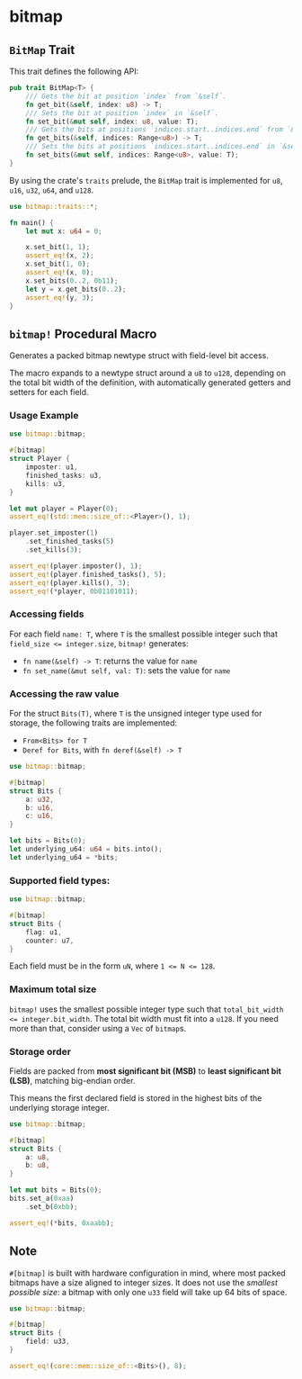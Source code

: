 # bitmap

## `BitMap` Trait

This trait defines the following API:

```rust
pub trait BitMap<T> {
    /// Gets the bit at position `index` from `&self`.
    fn get_bit(&self, index: u8) -> T;
    /// Sets the bit at position `index` in `&self`.
    fn set_bit(&mut self, index: u8, value: T);
    /// Gets the bits at positions `indices.start..indices.end` from `&self`.
    fn get_bits(&self, indices: Range<u8>) -> T;
    /// Sets the bits at positions `indices.start..indices.end` in `&self`.
    fn set_bits(&mut self, indices: Range<u8>, value: T);
}
```

By using the crate's `traits` prelude, the `BitMap` trait is implemented for `u8`, `u16`, `u32`, `u64`, and `u128`.

```rust
use bitmap::traits::*;

fn main() {
    let mut x: u64 = 0;

    x.set_bit(1, 1);
    assert_eq!(x, 2);
    x.set_bit(1, 0);
    assert_eq!(x, 0);
    x.set_bits(0..2, 0b11);
    let y = x.get_bits(0..2);
    assert_eq!(y, 3);
}
```

## `bitmap!` Procedural Macro

Generates a packed bitmap newtype struct with field-level bit access.

The macro expands to a newtype struct around a `u8` to `u128`, depending on the total bit width
of the definition, with automatically generated getters and setters for each field.

### Usage Example

```rust
use bitmap::bitmap;

#[bitmap]
struct Player {
    imposter: u1,
    finished_tasks: u3,
    kills: u3,
}

let mut player = Player(0);
assert_eq!(std::mem::size_of::<Player>(), 1);

player.set_imposter(1)
    .set_finished_tasks(5)
    .set_kills(3);

assert_eq!(player.imposter(), 1);
assert_eq!(player.finished_tasks(), 5);
assert_eq!(player.kills(), 3);
assert_eq!(*player, 0b01101011);
```

### Accessing fields

For each field `name: T`, where `T` is the smallest possible integer such that
`field_size <= integer.size`, `bitmap!` generates:

- `fn name(&self) -> T`: returns the value for `name`
- `fn set_name(&mut self, val: T)`: sets the value for `name`

### Accessing the raw value

For the struct `Bits(T)`, where `T` is the unsigned integer type used for storage,
the following traits are implemented:

- `From<Bits> for T`
- `Deref for Bits`, with `fn deref(&self) -> T`

```rust
use bitmap::bitmap;

#[bitmap]
struct Bits {
    a: u32,
    b: u16,
    c: u16,
}

let bits = Bits(0);
let underlying_u64: u64 = bits.into();
let underlying_u64 = *bits;
```

### Supported field types:

```rust
use bitmap::bitmap;

#[bitmap]
struct Bits {
    flag: u1,
    counter: u7,
}
```

Each field must be in the form `uN`, where `1 <= N <= 128`.

### Maximum total size

`bitmap!` uses the smallest possible integer type such that `total_bit_width <= integer.bit_width`.
The total bit width must fit into a `u128`. If you need more than that, consider using a `Vec`
of `bitmap`s.

### Storage order

Fields are packed from **most significant bit (MSB)** to **least significant bit (LSB)**, matching
big-endian order.

This means the first declared field is stored in the highest bits of the underlying storage integer.

```rust
use bitmap::bitmap;

#[bitmap]
struct Bits {
    a: u8,
    b: u8,
}

let mut bits = Bits(0);
bits.set_a(0xaa)
    .set_b(0xbb);

assert_eq!(*bits, 0xaabb);
```

## Note

`#[bitmap]` is built with hardware configuration in mind, where most packed bitmaps have a size
aligned to integer sizes. It does not use the _smallest possible size_: a bitmap with only one `u33`
field will take up 64 bits of space.

```rust
use bitmap::bitmap;

#[bitmap]
struct Bits {
    field: u33,
}

assert_eq!(core::mem::size_of::<Bits>(), 8);
```
